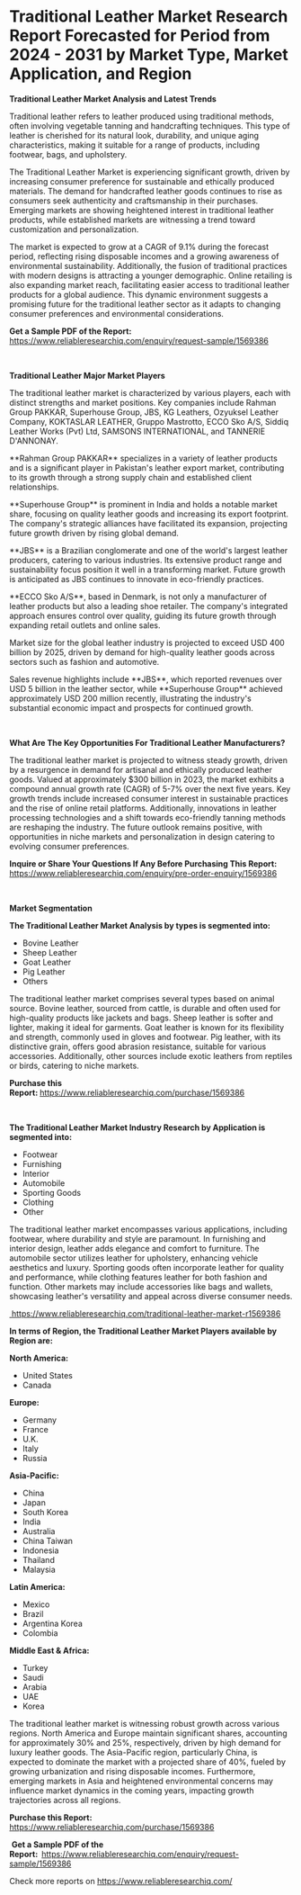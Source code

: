 <p><h1>Traditional Leather Market Research Report Forecasted for Period from 2024 -  2031 by Market Type, Market Application, and Region</h1></p><p><strong>Traditional Leather Market Analysis and Latest Trends</strong></p>
<p><p>Traditional leather refers to leather produced using traditional methods, often involving vegetable tanning and handcrafting techniques. This type of leather is cherished for its natural look, durability, and unique aging characteristics, making it suitable for a range of products, including footwear, bags, and upholstery.</p><p>The Traditional Leather Market is experiencing significant growth, driven by increasing consumer preference for sustainable and ethically produced materials. The demand for handcrafted leather goods continues to rise as consumers seek authenticity and craftsmanship in their purchases. Emerging markets are showing heightened interest in traditional leather products, while established markets are witnessing a trend toward customization and personalization.</p><p>The market is expected to grow at a CAGR of 9.1% during the forecast period, reflecting rising disposable incomes and a growing awareness of environmental sustainability. Additionally, the fusion of traditional practices with modern designs is attracting a younger demographic. Online retailing is also expanding market reach, facilitating easier access to traditional leather products for a global audience. This dynamic environment suggests a promising future for the traditional leather sector as it adapts to changing consumer preferences and environmental considerations.</p></p>
<p><strong>Get a Sample PDF of the Report:&nbsp;</strong> <a href="https://www.reliableresearchiq.com/enquiry/request-sample/1569386?utm_campaign=99&utm_medium=2&utm_source=Github&utm_content=ia&utm_term=29122024&utm_id=traditional-leather">https://www.reliableresearchiq.com/enquiry/request-sample/1569386</a></p>
<p>&nbsp;</p>
<p><strong>Traditional Leather Major Market Players</strong></p>
<p><p>The traditional leather market is characterized by various players, each with distinct strengths and market positions. Key companies include Rahman Group PAKKAR, Superhouse Group, JBS, KG Leathers, Ozyuksel Leather Company, KOKTASLAR LEATHER, Gruppo Mastrotto, ECCO Sko A/S, Siddiq Leather Works (Pvt) Ltd, SAMSONS INTERNATIONAL, and TANNERIE D'ANNONAY.</p><p>**Rahman Group PAKKAR** specializes in a variety of leather products and is a significant player in Pakistan's leather export market, contributing to its growth through a strong supply chain and established client relationships.</p><p>**Superhouse Group** is prominent in India and holds a notable market share, focusing on quality leather goods and increasing its export footprint. The company's strategic alliances have facilitated its expansion, projecting future growth driven by rising global demand.</p><p>**JBS** is a Brazilian conglomerate and one of the world's largest leather producers, catering to various industries. Its extensive product range and sustainability focus position it well in a transforming market. Future growth is anticipated as JBS continues to innovate in eco-friendly practices.</p><p>**ECCO Sko A/S**, based in Denmark, is not only a manufacturer of leather products but also a leading shoe retailer. The company's integrated approach ensures control over quality, guiding its future growth through expanding retail outlets and online sales.</p><p>Market size for the global leather industry is projected to exceed USD 400 billion by 2025, driven by demand for high-quality leather goods across sectors such as fashion and automotive. </p><p>Sales revenue highlights include **JBS**, which reported revenues over USD 5 billion in the leather sector, while **Superhouse Group** achieved approximately USD 200 million recently, illustrating the industry's substantial economic impact and prospects for continued growth.</p></p>
<p>&nbsp;</p>
<p><strong>What Are The Key Opportunities For Traditional Leather Manufacturers?</strong></p>
<p><p>The traditional leather market is projected to witness steady growth, driven by a resurgence in demand for artisanal and ethically produced leather goods. Valued at approximately $300 billion in 2023, the market exhibits a compound annual growth rate (CAGR) of 5-7% over the next five years. Key growth trends include increased consumer interest in sustainable practices and the rise of online retail platforms. Additionally, innovations in leather processing technologies and a shift towards eco-friendly tanning methods are reshaping the industry. The future outlook remains positive, with opportunities in niche markets and personalization in design catering to evolving consumer preferences.</p></p>
<p><strong>Inquire or Share Your Questions If Any Before Purchasing This Report:</strong> <a href="https://www.reliableresearchiq.com/enquiry/pre-order-enquiry/1569386?utm_campaign=99&utm_medium=2&utm_source=Github&utm_content=ia&utm_term=29122024&utm_id=traditional-leather">https://www.reliableresearchiq.com/enquiry/pre-order-enquiry/1569386</a></p>
<p>&nbsp;</p>
<p><strong>Market Segmentation</strong></p>
<p><strong>The Traditional Leather Market Analysis by types is segmented into:</strong></p>
<p><ul><li>Bovine Leather</li><li>Sheep Leather</li><li>Goat Leather</li><li>Pig Leather</li><li>Others</li></ul></p>
<p><p>The traditional leather market comprises several types based on animal source. Bovine leather, sourced from cattle, is durable and often used for high-quality products like jackets and bags. Sheep leather is softer and lighter, making it ideal for garments. Goat leather is known for its flexibility and strength, commonly used in gloves and footwear. Pig leather, with its distinctive grain, offers good abrasion resistance, suitable for various accessories. Additionally, other sources include exotic leathers from reptiles or birds, catering to niche markets.</p></p>
<p><strong>Purchase this Report:&nbsp;</strong><a href="https://www.reliableresearchiq.com/purchase/1569386?utm_campaign=99&utm_medium=2&utm_source=Github&utm_content=ia&utm_term=29122024&utm_id=traditional-leather">https://www.reliableresearchiq.com/purchase/1569386</a></p>
<p>&nbsp;</p>
<p><strong>The Traditional Leather Market Industry Research by Application is segmented into:</strong></p>
<p><ul><li>Footwear</li><li>Furnishing</li><li>Interior</li><li>Automobile</li><li>Sporting Goods</li><li>Clothing</li><li>Other</li></ul></p>
<p><p>The traditional leather market encompasses various applications, including footwear, where durability and style are paramount. In furnishing and interior design, leather adds elegance and comfort to furniture. The automobile sector utilizes leather for upholstery, enhancing vehicle aesthetics and luxury. Sporting goods often incorporate leather for quality and performance, while clothing features leather for both fashion and function. Other markets may include accessories like bags and wallets, showcasing leather's versatility and appeal across diverse consumer needs.</p></p>
<p><a href="https://www.reliableresearchiq.com/traditional-leather-market-r1569386?utm_campaign=99&utm_medium=2&utm_source=Github&utm_content=ia&utm_term=29122024&utm_id=traditional-leather">&nbsp;https://www.reliableresearchiq.com/traditional-leather-market-r1569386</a></p>
<p><strong>In terms of Region, the Traditional Leather Market Players available by Region are:</strong></p>
<p>
    <p> <strong> North America: </strong>
        <ul>
            <li>United States</li>
            <li>Canada</li>
        </ul>
        </p> 
    <p> <strong> Europe: </strong>
        <ul>
            <li>Germany</li>
            <li>France</li>
            <li>U.K.</li>
            <li>Italy</li>
            <li>Russia</li>
        </ul>
        </p> 
    <p> <strong> Asia-Pacific: </strong>
        <ul>
            <li>China</li>
            <li>Japan</li>
            <li>South Korea</li>
            <li>India</li>
            <li>Australia</li>
            <li>China Taiwan</li>
            <li>Indonesia</li>
            <li>Thailand</li>
            <li>Malaysia</li>
        </ul>
        </p> 
    <p> <strong> Latin America: </strong>
        <ul>
            <li>Mexico</li>
            <li>Brazil</li>
            <li>Argentina Korea</li>
            <li>Colombia</li>
        </ul>
        </p> 
    <p> <strong> Middle East & Africa: </strong>
        <ul>
            <li>Turkey</li>
            <li>Saudi</li>
            <li>Arabia</li>
            <li>UAE</li>
            <li>Korea</li>
        </ul>
    </p>
    </p>
<p><p>The traditional leather market is witnessing robust growth across various regions. North America and Europe maintain significant shares, accounting for approximately 30% and 25%, respectively, driven by high demand for luxury leather goods. The Asia-Pacific region, particularly China, is expected to dominate the market with a projected share of 40%, fueled by growing urbanization and rising disposable incomes. Furthermore, emerging markets in Asia and heightened environmental concerns may influence market dynamics in the coming years, impacting growth trajectories across all regions.</p></p>
<p><strong>Purchase this Report: </strong><a href="https://www.reliableresearchiq.com/purchase/1569386?utm_campaign=99&utm_medium=2&utm_source=Github&utm_content=ia&utm_term=29122024&utm_id=traditional-leather">https://www.reliableresearchiq.com/purchase/1569386</a></p>
<p>&nbsp;<strong>Get a Sample PDF of the Report:&nbsp;&nbsp;</strong><a href="https://www.reliableresearchiq.com/enquiry/request-sample/1569386?utm_campaign=99&utm_medium=2&utm_source=Github&utm_content=ia&utm_term=29122024&utm_id=traditional-leather">https://www.reliableresearchiq.com/enquiry/request-sample/1569386</a></p>
<p><strong></strong></p>
<p>Check more reports on <a href="https://www.reliableresearchiq.com/?utm_campaign=99&utm_medium=2&utm_source=Github&utm_content=ia&utm_term=29122024&utm_id=traditional-leather">https://www.reliableresearchiq.com/</a></p>